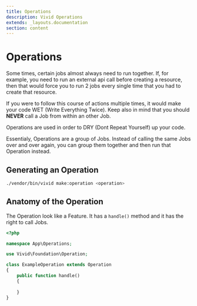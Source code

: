 ```yaml
---
title: Operations
description: Vivid Operations
extends: _layouts.documentation
section: content
---
```


# Operations

Some times, certain jobs almost always need to run together. If, for example, you need to run an external api call before creating a resource,
then that would force you to run 2 jobs every single time that you had to create that resource.

If you were to follow this course of actions multiple times, it would make your code WET (Write Everything Twice).
Keep also in mind that you should **NEVER** call a Job from within an other Job.

Operations are used in order to DRY (Dont Repeat Yourself) up your code. 

Essentialy, Operations are a group of Jobs. Instead of calling the same Jobs
over and over again, you can group them together and then run that Operation instead. 

## Generating an Operation

```sh
./vendor/bin/vivid make:operation <operation>
```

## Anatomy of the Operation

The Operation look like a Feature. It has a `handle()` method and it has the right to call Jobs.

```php
<?php

namespace App\Operations;

use Vivid\Foundation\Operation;

class ExampleOperation extends Operation
{
    public function handle()
    {
        
    }
}
```